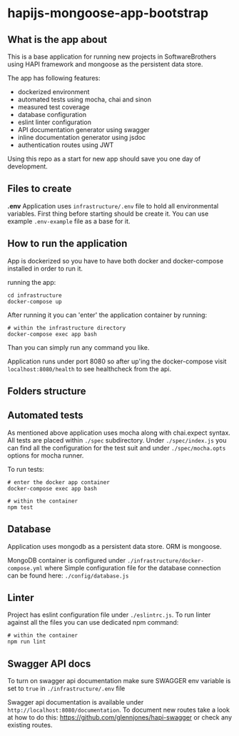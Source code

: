 # hapijs-mongoose-app-bootstrap

## What is the app about

This is a base application for running new projects in SoftwareBrothers using HAPI framework and mongoose as the persistent data store.

The app has following features:

- dockerized environment
- automated tests using mocha, chai and sinon
- measured test coverage
- database configuration
- eslint linter configuration
- API documentation generator using swagger
- inline documentation generator using jsdoc
- authentication routes using JWT

Using this repo as a start for new app should save you one day of development.

## Files to create

**.env**
Application uses `infrastructure/.env` file to hold all environmental variables. First thing before starting should be create it. You can use example `.env-example` file as a base for it.

## How to run the application

App is dockerized so you have to have both docker and docker-compose installed in order to run it.

running the app:
```
cd infrastructure
docker-compose up
```

After running it you can 'enter' the application container by running:

```(bash)
# within the infrastructure directory
docker-compose exec app bash
```

Than you can simply run any command you like.

Application runs under port 8080 so after up'ing the docker-compose visit `localhost:8080/health` to see healthcheck from the api.

## Folders structure



## Automated tests

As mentioned above application uses mocha along with chai.expect syntax. All tests are placed within `./spec` subdirectory. Under `./spec/index.js` you can find all the configuration for the test suit and under `./spec/mocha.opts` options for mocha runner.

To run tests:
```
# enter the docker app container
docker-compose exec app bash

# within the container
npm test
```

## Database

Application uses mongodb as a persistent data store. ORM is mongoose. 

MongoDB container is configured under `./infrastructure/docker-compose.yml` where
Simple configuration file for the database connection can be found here: `./config/database.js`

## Linter

Project has eslint configuration file under `./eslintrc.js`. To run linter against all the files you can use dedicated npm command:

```
# within the container
npm run lint
```

## Swagger API docs

To turn on swagger api documentation make sure SWAGGER env variable is set to `true` in `./infrastructure/.env` file

Swagger api documentation is available under `http://localhost:8080/documentation`. To document new routes take a look at how to do this: https://github.com/glennjones/hapi-swagger or check any existing routes.


